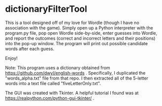 # dictionaryFilterTool

This is a tool designed off of my love for Wordle (though I have no association with the game). Simply open up a Python interpreter with the program.py file, pop open Wordle side-by-side, enter guesses into Wordle, and report the outcomes (correct and incorrect letters and their positions) into the pop-up window. The program will print out possible candidate words after each guess. 

Enjoy!

Note: This program uses a dictionary obtained from https://github.com/dwyl/english-words . Specifically, I duplicated the "words_alpha.txt" file from that repo. I then extracted all of the 5-letter words into a text file called "fiveLetterOnly.txt".

The GUI was created with Tkinter. A helpful tutorial I found was at https://realpython.com/python-gui-tkinter/ .
